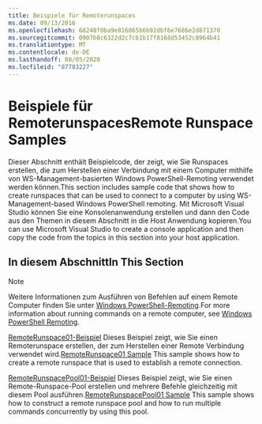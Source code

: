 ```yaml
---
title: Beispiele für Remoterunspaces
ms.date: 09/13/2016
ms.openlocfilehash: 68248f0ba9e816865b6b92dbf6e7686e2d871370
ms.sourcegitcommit: 0907b8c6322d2c7c61b17f8168d53452c8964b41
ms.translationtype: MT
ms.contentlocale: de-DE
ms.lasthandoff: 08/05/2020
ms.locfileid: "87783227"
---
```

# <a name="remote-runspace-samples"></a><span data-ttu-id="39aaa-102">Beispiele für Remoterunspaces</span><span class="sxs-lookup"><span data-stu-id="39aaa-102">Remote Runspace Samples</span></span>

<span data-ttu-id="39aaa-103">Dieser Abschnitt enthält Beispielcode, der zeigt, wie Sie Runspaces erstellen, die zum Herstellen einer Verbindung mit einem Computer mithilfe von WS-Management-basierten Windows PowerShell-Remoting verwendet werden können.</span><span class="sxs-lookup"><span data-stu-id="39aaa-103">This section includes sample code that shows how to create runspaces that can be used to connect to a computer by using WS-Management-based Windows PowerShell remoting.</span></span> <span data-ttu-id="39aaa-104">Mit Microsoft Visual Studio können Sie eine Konsolenanwendung erstellen und dann den Code aus den Themen in diesem Abschnitt in die Host Anwendung kopieren.</span><span class="sxs-lookup"><span data-stu-id="39aaa-104">You can use Microsoft Visual Studio to create a console application and then copy the code from the topics in this section into your host application.</span></span>

## <a name="in-this-section"></a><span data-ttu-id="39aaa-105">In diesem Abschnitt</span><span class="sxs-lookup"><span data-stu-id="39aaa-105">In This Section</span></span>

> [!NOTE]
> <span data-ttu-id="39aaa-106">Weitere Informationen zum Ausführen von Befehlen auf einem Remote Computer finden Sie unter [Windows PowerShell-Remoting](/previous-versions/ms714644(v=vs.85)).</span><span class="sxs-lookup"><span data-stu-id="39aaa-106">For more information about running commands on a remote computer, see [Windows PowerShell Remoting](/previous-versions/ms714644(v=vs.85)).</span></span>

 <span data-ttu-id="39aaa-107">[RemoteRunspace01-Beispiel](./remoterunspace01-sample.md) Dieses Beispiel zeigt, wie Sie einen Remoterunspace erstellen, der zum Herstellen einer Remote Verbindung verwendet wird.</span><span class="sxs-lookup"><span data-stu-id="39aaa-107">[RemoteRunspace01 Sample](./remoterunspace01-sample.md) This sample shows how to create a remote runspace that is used to establish a remote connection.</span></span>

 <span data-ttu-id="39aaa-108">[RemoteRunspacePool01-Beispiel](./remoterunspacepool01-sample.md) Dieses Beispiel zeigt, wie Sie einen Remote-Runspace-Pool erstellen und mehrere Befehle gleichzeitig mit diesem Pool ausführen.</span><span class="sxs-lookup"><span data-stu-id="39aaa-108">[RemoteRunspacePool01 Sample](./remoterunspacepool01-sample.md) This sample shows how to construct a remote runspace pool and how to run multiple commands concurrently by using this pool.</span></span>
